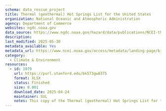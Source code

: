 ```yaml
---
schema: data_rescue_project 
title: Thermal (geothermal) Hot Springs List for the United States
organization: National Oceanic and Atmospheric Administration
agency: Department of Commerce
websites: ngdc.noaa.gov
data_source: https://www.ngdc.noaa.gov/hazard/data/publications/NCEI-thermal-springs.xlsx
description: 
last_modified: 2025-05-30
metadata_available: Yes
metadata_url: https://www.ncei.noaa.gov/access/metadata/landing-page/bin/iso?id=gov.noaa.ngdc.mgg.hazards%3AG01139
category:
  - Climate & Environment 
resources:
  - id: 1079
    url: https://purl.stanford.edu/bk573gw8375
    format: XLSX
    status: Finished
    size: 0.001
    download_date: 2025-04-24
    maintainer: SUL
    notes: This copy of the Thermal (geothermal) Hot Springs List for the United States data was created on April 24, 2025 before its decommission on May 5, 2025. This deposit contains html of the original dataset landing page at https://www.ncei.noaa.gov/products/natural-hazards/tsunamis-earthquakes-volcanoes/geothermal-energy as well as the Excel file of the data. The original dataset landing page now points to an updated metadata and data access page. See the new page for more metadata and background information.Original dataset descriptionGeothermal energy is heat that is expelled from Earth's interior via hot springs, wells, hot dry rock, and molten rock. George W. Berry, Paul J. Grimm, and Joy A. Ikelman compiled the NOAA geothermal energy database (NOAA KGRD No. 12.) with support from the U.S. National Science Foundation (Grant EAR-8716958).Data AccessThe Thermal Springs List for the United States contains data from 1661 hot springs in the continental U.S., Hawaii, and Alaska. The content has not been updated since its initial publication in 1980.
---
```

